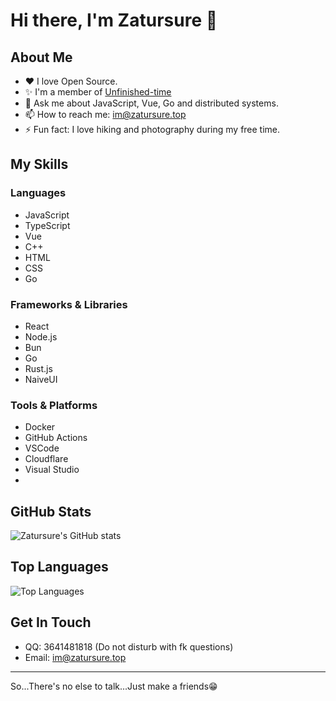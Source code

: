 # Hi there, I'm Zatursure 👋



## About Me

- ❤️ I love Open Source.
- ✨ I'm a member of [Unfinished-time](https://github.com/Unfinished-time)
- 💬 Ask me about JavaScript, Vue, Go and distributed systems.
- 📫 How to reach me: [im@zatursure.top](mailto:im@zatursure.top)
- ⚡ Fun fact: I love hiking and photography during my free time.

## My Skills

### Languages

- JavaScript
- TypeScript
- Vue
- C++
- HTML
- CSS
- Go

### Frameworks & Libraries

- React
- Node.js
- Bun
- Go
- Rust.js
- NaiveUI

### Tools & Platforms

- Docker
- GitHub Actions
- VSCode
- Cloudflare
- Visual Studio
- 

## GitHub Stats

![Zatursure's GitHub stats](https://proxy.zatursure.top/https://github-readme-stats.vercel.app/api?username=zatursure&show_icons=true&theme=radical)

## Top Languages

![Top Languages](https://proxy.zatursure.top/https://github-readme-stats.vercel.app/api/top-langs/?username=zatursure&layout=compact&theme=radical)

## Get In Touch

- QQ: 3641481818 (Do not disturb with fk questions)
- Email: im@zatursure.top

---

So...There's no else to talk...Just make a friends😁
```` ▋
